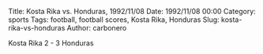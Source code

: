 Title: Kosta Rika vs. Honduras, 1992/11/08
Date: 1992/11/08 00:00
Category: sports
Tags: football, football scores, Kosta Rika, Honduras
Slug: kosta-rika-vs-honduras
Author: carbonero


Kosta Rika 2 - 3 Honduras
